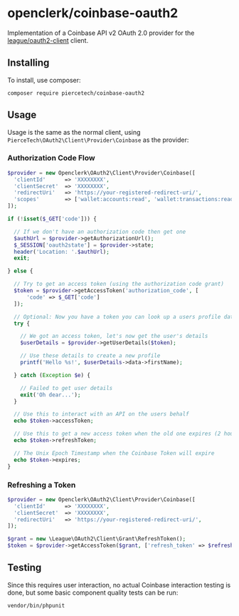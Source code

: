 openclerk/coinbase-oauth2
=========================

Implementation of a Coinbase API v2 OAuth 2.0 provider
for the [league/oauth2-client](https://github.com/thephpleague/oauth2-client) client.

## Installing

To install, use composer:

```
composer require piercetech/coinbase-oauth2
```

## Usage

Usage is the same as the normal client, using `PierceTech\OAuth2\Client\Provider\Coinbase` as the provider:


### Authorization Code Flow

```php
$provider = new Openclerk\OAuth2\Client\Provider\Coinbase([
  'clientId'      => 'XXXXXXXX',
  'clientSecret'  => 'XXXXXXXX',
  'redirectUri'   => 'https://your-registered-redirect-uri/',
  'scopes'        => ['wallet:accounts:read', 'wallet:transactions:read', '...'],
]);

if (!isset($_GET['code'])) {

  // If we don't have an authorization code then get one
  $authUrl = $provider->getAuthorizationUrl();
  $_SESSION['oauth2state'] = $provider->state;
  header('Location: '.$authUrl);
  exit;

} else {

  // Try to get an access token (using the authorization code grant)
  $token = $provider->getAccessToken('authorization_code', [
      'code' => $_GET['code']
  ]);

  // Optional: Now you have a token you can look up a users profile data
  try {

    // We got an access token, let's now get the user's details
    $userDetails = $provider->getUserDetails($token);

    // Use these details to create a new profile
    printf('Hello %s!', $userDetails->data->firstName);

  } catch (Exception $e) {

    // Failed to get user details
    exit('Oh dear...');
  }

  // Use this to interact with an API on the users behalf
  echo $token->accessToken;

  // Use this to get a new access token when the old one expires (2 hours from initial handshake)
  echo $token->refreshToken;

  // The Unix Epoch Timestamp when the Coinbase Token will expire
  echo $token->expires;
}
```

### Refreshing a Token

```php
$provider = new Openclerk\OAuth2\Client\Provider\Coinbase([
  'clientId'      => 'XXXXXXXX',
  'clientSecret'  => 'XXXXXXXX',
  'redirectUri'   => 'https://your-registered-redirect-uri/',
]);

$grant = new \League\OAuth2\Client\Grant\RefreshToken();
$token = $provider->getAccessToken($grant, ['refresh_token' => $refreshToken]);
```

## Testing

Since this requires user interaction, no actual Coinbase interaction testing is done,
but some basic component quality tests can be run:

```
vendor/bin/phpunit
```
